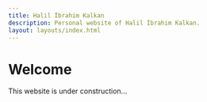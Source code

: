 ```yaml
---
title: Halil İbrahim Kalkan
description: Personal website of Halil İbrahim Kalkan.
layout: layouts/index.html
---
```

# Welcome

This website is under construction...
